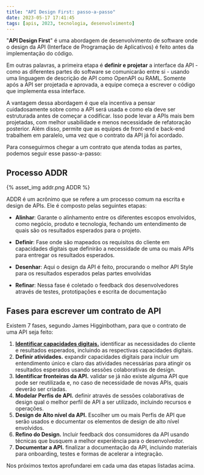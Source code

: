 ```yaml
---
title: "API Design First: passo-a-passo"
date: 2023-05-17 17:41:45
tags: [apis, 2023, tecnologia, desenvolvimento]
---
```


"**API Design First**" é uma abordagem de desenvolvimento de software onde o design da API (Interface de Programação de Aplicativos) é feito antes da implementação do código.

Em outras palavras, a primeira etapa é **definir e projetar** a interface da API - como as diferentes partes do software se comunicarão entre si - usando uma linguagem de descrição de API como OpenAPI ou RAML. Somente após a API ser projetada e aprovada, a equipe começa a escrever o código que implementa essa interface.

A vantagem dessa abordagem é que ela incentiva a pensar cuidadosamente sobre como a API será usada e como ela deve ser estruturada antes de começar a codificar. Isso pode levar a APIs mais bem projetadas, com melhor usabilidade e menos necessidade de refatoração posterior. Além disso, permite que as equipes de front-end e back-end trabalhem em paralelo, uma vez que o contrato da API já foi acordado.

Para conseguirmos chegar a um contrato que atenda todas as partes, podemos seguir esse passo-a-passo:

## Processo ADDR

{% asset_img addr.png ADDR %}

ADDR é um acrônimo que se refere a um processo comum na escrita e design de APIs. Ele é composto pelas seguintes etapas:

* **Alinhar**: Garante o alinhamento entre os diferentes escopos envolvidos, como negócio, produto e tecnologia, fechando um entendimento de quais são os resultados esperados para o projeto.

* **Definir**: Fase onde são mapeados os requisitos do cliente em capacidades digitais que definirão a necessidade de uma ou mais APIs para entregar os resultados esperados.

* **Desenhar**:  Aqui o design da API é feito, procurando o melhor API Style para os resultados esperados pelas partes envolvidas

* **Refinar**: Nessa fase é coletado o feedback dos desenvolvedores através de testes, prototipações e escrita de documentação

## Fases para escrever um contrato de API

Existem 7 fases, segundo James Higginbotham, para que o contrato de uma API seja feito:

1. [**Identificar capacidades digitais.**](https://danilocardoso.dev/blog/api-design-first-definindo-capacidades-digitais/) identificar as necessidades do cliente e resultados esperados, incluindo as respectivas capacidades digitais. 
2. **Definir atividades.** expandir capacidades digitais para incluir um entendimento único e claro das atividades necessárias para atingir os resultados esperados usando sessões colaborativas de design. 
3. **Identificar fronteiras da API.** validar se já não existe alguma API que pode ser reutilizada e, no caso de necessidade de novas APIs, quais deverão ser criadas.
4. **Modelar Perfis de API.** definir através de sessões colaborativas de design qual o melhor perfil de API a ser utilizado, incluindo recursos e operações.
5. **Design de Alto nível da API.** Escolher um ou mais Perfis de API que serão usados e documentar os elementos de design de alto nível envolvidos.
6. **Refino do Design.** Incluir feedback dos consumidores da API usando técnicas que busquem a melhor experiência para o desenvolvedor.
7. **Documentar a API.** finalizar a documentação da API, incluindo materiais para onboarding, testes e formas de acelerar a integração.

Nos próximos textos aprofundarei em cada uma das etapas listadas acima.

